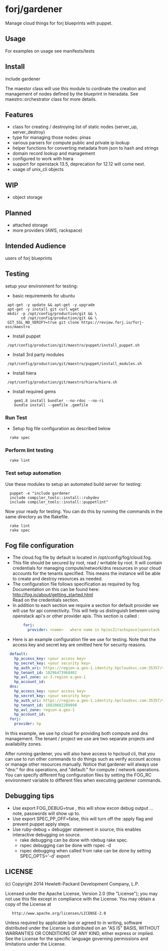 forj/gardener
=====================

Manage cloud things for forj blueprints with puppet.


## Usage ##
   For examples on usage see manifests/tests

## Install ##

   include gardener

   The maestor class will use this module to cordinate the creation
   and management of nodes defined by the blueprint in hieradata.
   See maestro::orchestrator class for more details.

## Features ##

  - class for creating / destroying list of static nodes (server_up, server_destroy)
  - type for managing those nodes: pinas
  - various parsers for compute public and private ip lookup
  - helper functions for converting metadata from json to hash and strings
  - domain record lookup and management
  - configured to work with hiera
  - support for openstack 13.5, deprecation for 12.12 will come next.
  - usage of unix_cli objects

## WIP ##
  - object storage

## Planned ##
  - attached storage
  - more providers (AWS, rackspace)

## Intended Audience ##
  users of forj blueprints

## Testing ##
  setup your environment for testing:
- basic requirements for ubuntu
```shell
 apt-get -y update && apt-get -y upgrade
 apt-get -y install git curl wget
 mkdir -p /opt/config/production/git && \
       cd /opt/config/production/git && \
 GIT_SSL_NO_VERIFY=true git clone https://review.forj.io/forj-oss/maestro
```
- Install puppet
```shell
 /opt/config/production/git/maestro/puppet/install_puppet.sh 
```
- Install 3rd party modules
```shell
 /opt/config/production/git/maestro/puppet/install_modules.sh 
```
- Install hiera
```shell
 /opt/config/production/git/maestro/hiera/hiera.sh 
```

- Install required gems 
```shell
    gem1.8 install bundler --no-rdoc --no-ri
    bundle install --gemfile .gemfile
```

### Run Test ###
- Setup fog file configuration as described below
```shell
  rake spec
```

### Perform lint testing ###
```shell
  rake lint
```

### Test setup automation ###
  Use these modules to setup an automated build server for testing:

```shell
  puppet -e "include gardener
  include compiler_tools::install::rubydev
  include compiler_tools::install::puppetlint"
```

  Now your ready for testing.   You can do this by running the commands in the 
  same directory as the Rakefile.

```shell
  rake lint
  rake spec
```

## Fog file configuration ##
  - The cloud.fog file by default is located in /opt/config/fog/cloud.fog.
  - This file should be secured by root, read / writable by root.  It will
    contain credentials for managing compute/network/dns resources in your 
    cloud accounts for the tenants specified.  This means the instance will
    be able to create and destroy resources as needed.
  - The configuration file follows specification as required by fog. Documentation
    on this can be found here: http://fog.io/about/getting_started.html  
    Read on the credentials section.
  - In addition to each section we require a section for default provider we
    will use for api connectivity.  This will help us distinguish between
    using openstack api's or other provider apis.  This section is called :
```yaml
        forj:
          provider: <name>   where name is hp|ec2|rackspace|openstack
```
  - Here is an example configuration file we use for testing.  Note that the
    access key and secret key are omitted here for security reasons.

```yaml
  default:
    hp_access_key: <your access key>
    hp_secret_key: <your security key>
    hp_auth_uri: https://region-a.geo-1.identity.hpcloudsvc.com:35357/v2.0/
    hp_tenant_id: 10296473968402
    hp_avl_zone: az-3.region-a.geo-1
    hp_account_id:
  dns:
    hp_access_key: <your access key>
    hp_secret_key: <your security key>
    hp_auth_uri: https://region-a.geo-1.identity.hpcloudsvc.com:35357/v2.0/
    hp_tenant_id: 10820682209898
    hp_avl_zone: region-a.geo-1
    hp_account_id:
  forj:
    provider: hp
```

   In this example, we use hp cloud for providing both compute and dns management.
   The tenant / project we use are two separate projects and availability zones.

   After running gardener, you will also have access to hpcloud cli, that you 
   can use to run other commands to do things such as verify account access or
   manage other resources manually.
   Notice that gardener will always use "dns:" for dns operations, and "default:"
   for compute / network operations.   You can specify different fog configuration
   files by setting the FOG_RC environment variable to different files when
   executing gardener commands.

## Debugging tips ##

- Use export FOG_DEBUG=true , this will show excon debug output ... note, passwords will show up to.
- Use export SPEC_PP_OFF=false, this will turn off the :apply flag and prevent puppet apply steps.
- Use ruby-debug + debugger statement in source, this enables interactive debugging on source.
  - rake debugging can be done with rdebug rake spec.
  - rspec debugging can be done with rspec -d <spec file>
  - rspec debugging when called from rake can be done by setting SPEC_OPTS='-d' export


## LICENSE ##

 (c) Copyright 2014 Hewlett-Packard Development Company, L.P.

   Licensed under the Apache License, Version 2.0 (the "License");
   you may not use this file except in compliance with the License.
   You may obtain a copy of the License at

       http://www.apache.org/licenses/LICENSE-2.0

   Unless required by applicable law or agreed to in writing, software
   distributed under the License is distributed on an "AS IS" BASIS,
   WITHOUT WARRANTIES OR CONDITIONS OF ANY KIND, either express or implied.
   See the License for the specific language governing permissions and
   limitations under the License.

